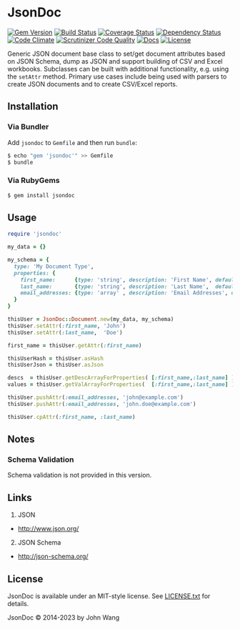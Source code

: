 JsonDoc
=======

[![Gem Version][gem-version-svg]][gem-version-link]
[![Build Status][build-status-svg]][build-status-link]
[![Coverage Status][coverage-status-svg]][coverage-status-link]
[![Dependency Status][dependency-status-svg]][dependency-status-link]
[![Code Climate][codeclimate-status-svg]][codeclimate-status-link]
[![Scrutinizer Code Quality][scrutinizer-status-svg]][scrutinizer-status-link]
[![Docs][docs-rubydoc-svg]][docs-rubydoc-link]
[![License][license-svg]][license-link]

Generic JSON document base class to set/get document attributes based on JSON Schema, dump as JSON and support building of CSV and Excel workbooks. Subclasses can be built with additional functionality, e.g. using the `setAttr` method. Primary use cases include being used with parsers to create JSON documents and to create CSV/Excel reports.

## Installation

### Via Bundler

Add `jsondoc` to `Gemfile` and then run `bundle`:

```sh
$ echo "gem 'jsondoc'" >> Gemfile
$ bundle
```

### Via RubyGems

```sh
$ gem install jsondoc
```

## Usage

```ruby
require 'jsondoc'

my_data = {}

my_schema = {
  type: 'My Document Type',
  properties: {
    first_name:      {type: 'string', description: 'First Name', default: ''},
    last_name:       {type: 'string', description: 'Last Name',  default: ''},
    email_addresses: {type: 'array' , description: 'Email Addresses', default: []}
  }
}

thisUser = JsonDoc::Document.new(my_data, my_schema)
thisUser.setAttr(:first_name, 'John')
thisUser.setAttr(:last_name,  'Doe')

first_name = thisUser.getAttr(:first_name)

thisUserHash = thisUser.asHash
thisUserJson = thisUser.asJson

descs  = thisUser.getDescArrayForProperties( [:first_name,:last_name] )
values = thisUser.getValArrayForProperties(  [:first_name,:last_name] )

thisUser.pushAttr(:email_addresses, 'john@example.com')
thisUser.pushAttr(:email_addresses, 'john.doe@example.com')

thisUser.cpAttr(:first_name, :last_name)
```

## Notes

### Schema Validation

Schema validation is not provided in this version.

## Links

1. JSON
  * http://www.json.org/
2. JSON Schema
  * http://json-schema.org/

## License

JsonDoc is available under an MIT-style license. See [LICENSE.txt](LICENSE.txt) for details.

JsonDoc &copy; 2014-2023 by John Wang

 [gem-version-svg]: https://badge.fury.io/rb/jsondoc.svg
 [gem-version-link]: http://badge.fury.io/rb/jsondoc
 [build-status-svg]: https://api.travis-ci.org/grokify/jsondoc-ruby.svg?branch=master
 [build-status-link]: https://travis-ci.org/grokify/jsondoc-ruby
 [coverage-status-svg]: https://coveralls.io/repos/grokify/jsondoc-ruby/badge.svg?branch=master
 [coverage-status-link]: https://coveralls.io/r/grokify/jsondoc-ruby?branch=master
 [dependency-status-svg]: https://gemnasium.com/grokify/jsondoc-ruby.svg
 [dependency-status-link]: https://gemnasium.com/grokify/jsondoc-ruby
 [codeclimate-status-svg]: https://codeclimate.com/github/grokify/jsondoc-ruby/badges/gpa.svg
 [codeclimate-status-link]: https://codeclimate.com/github/grokify/jsondoc-ruby
 [scrutinizer-status-svg]: https://scrutinizer-ci.com/g/grokify/jsondoc-ruby/badges/quality-score.png?b=master
 [scrutinizer-status-link]: https://scrutinizer-ci.com/g/grokify/jsondoc-ruby/?branch=master
 [downloads-svg]: http://ruby-gem-downloads-badge.herokuapp.com/jsondoc
 [downloads-link]: https://rubygems.org/gems/jsondoc
 [docs-rubydoc-svg]: https://img.shields.io/badge/docs-rubydoc-blue.svg
 [docs-rubydoc-link]: http://www.rubydoc.info/gems/jsondoc/
 [license-svg]: https://img.shields.io/badge/license-MIT-blue.svg
 [license-link]: https://github.com/grokify/jsondoc-ruby/blob/master/LICENSE.txt
